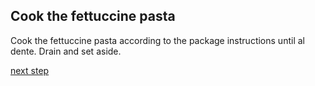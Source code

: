 ## Cook the fettuccine pasta

Cook the fettuccine pasta according to the package instructions until al dente. Drain and set aside.

[next step](../step-2/step-2.md)